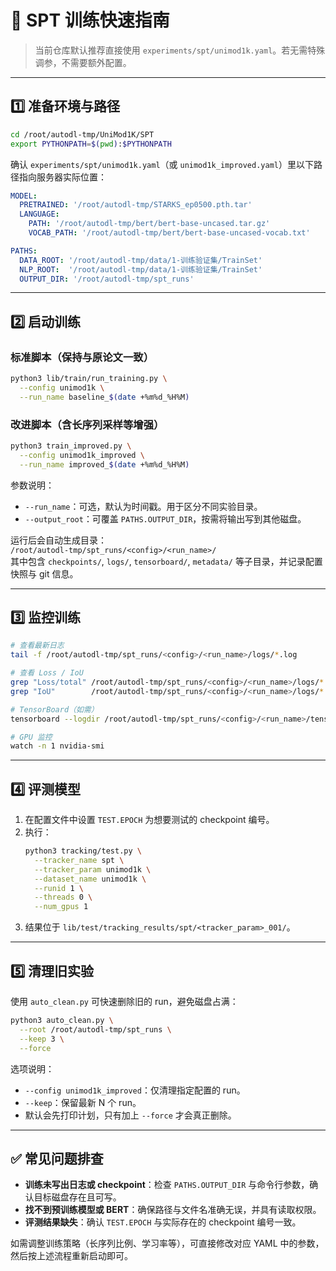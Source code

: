 # 🚀 SPT 训练快速指南

> 当前仓库默认推荐直接使用 `experiments/spt/unimod1k.yaml`。若无需特殊调参，不需要额外配置。

---

## 1️⃣ 准备环境与路径

```bash
cd /root/autodl-tmp/UniMod1K/SPT
export PYTHONPATH=$(pwd):$PYTHONPATH
```

确认 `experiments/spt/unimod1k.yaml`（或 `unimod1k_improved.yaml`）里以下路径指向服务器实际位置：

```yaml
MODEL:
  PRETRAINED: '/root/autodl-tmp/STARKS_ep0500.pth.tar'
  LANGUAGE:
    PATH: '/root/autodl-tmp/bert/bert-base-uncased.tar.gz'
    VOCAB_PATH: '/root/autodl-tmp/bert/bert-base-uncased-vocab.txt'

PATHS:
  DATA_ROOT: '/root/autodl-tmp/data/1-训练验证集/TrainSet'
  NLP_ROOT:  '/root/autodl-tmp/data/1-训练验证集/TrainSet'
  OUTPUT_DIR: '/root/autodl-tmp/spt_runs'
```

---

## 2️⃣ 启动训练

### 标准脚本（保持与原论文一致）
```bash
python3 lib/train/run_training.py \
  --config unimod1k \
  --run_name baseline_$(date +%m%d_%H%M)
```

### 改进脚本（含长序列采样等增强）
```bash
python3 train_improved.py \
  --config unimod1k_improved \
  --run_name improved_$(date +%m%d_%H%M)
```

参数说明：
- `--run_name`：可选，默认为时间戳。用于区分不同实验目录。
- `--output_root`：可覆盖 `PATHS.OUTPUT_DIR`，按需将输出写到其他磁盘。

运行后会自动生成目录：  
`/root/autodl-tmp/spt_runs/<config>/<run_name>/`  
其中包含 `checkpoints/`, `logs/`, `tensorboard/`, `metadata/` 等子目录，并记录配置快照与 git 信息。

---

## 3️⃣ 监控训练

```bash
# 查看最新日志
tail -f /root/autodl-tmp/spt_runs/<config>/<run_name>/logs/*.log

# 查看 Loss / IoU
grep "Loss/total" /root/autodl-tmp/spt_runs/<config>/<run_name>/logs/*.log | tail
grep "IoU"        /root/autodl-tmp/spt_runs/<config>/<run_name>/logs/*.log | tail

# TensorBoard（如需）
tensorboard --logdir /root/autodl-tmp/spt_runs/<config>/<run_name>/tensorboard --port 6006

# GPU 监控
watch -n 1 nvidia-smi
```

---

## 4️⃣ 评测模型

1. 在配置文件中设置 `TEST.EPOCH` 为想要测试的 checkpoint 编号。  
2. 执行：
   ```bash
   python3 tracking/test.py \
     --tracker_name spt \
     --tracker_param unimod1k \
     --dataset_name unimod1k \
     --runid 1 \
     --threads 0 \
     --num_gpus 1
   ```
3. 结果位于 `lib/test/tracking_results/spt/<tracker_param>_001/`。

---

## 5️⃣ 清理旧实验

使用 `auto_clean.py` 可快速删除旧的 run，避免磁盘占满：

```bash
python3 auto_clean.py \
  --root /root/autodl-tmp/spt_runs \
  --keep 3 \
  --force
```

选项说明：
- `--config unimod1k_improved`：仅清理指定配置的 run。
- `--keep`：保留最新 N 个 run。
- 默认会先打印计划，只有加上 `--force` 才会真正删除。

---

## ✅ 常见问题排查

- **训练未写出日志或 checkpoint**：检查 `PATHS.OUTPUT_DIR` 与命令行参数，确认目标磁盘存在且可写。
- **找不到预训练模型或 BERT**：确保路径与文件名准确无误，并具有读取权限。
- **评测结果缺失**：确认 `TEST.EPOCH` 与实际存在的 checkpoint 编号一致。

如需调整训练策略（长序列比例、学习率等），可直接修改对应 YAML 中的参数，然后按上述流程重新启动即可。

